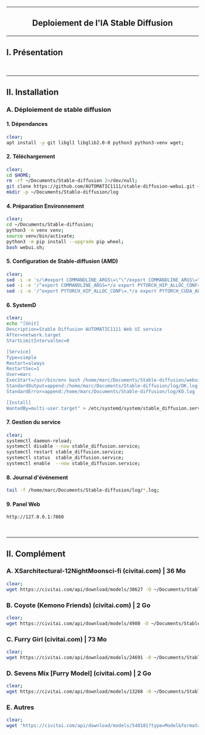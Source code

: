 ------------------------------------------------------------------------------------------------------------------------------------------------------------------------------------------------
## <p align='center'> Deploiement de l'IA Stable Diffusion </p>


------------------------------------------------------------------------------------------------------------------------------------------------------------------------------------------------
## I. Présentation

<br />

------------------------------------------------------------------------------------------------------------------------------------------------------------------------------------------------
## II. Installation
### A. Déploiement de stable diffusion
#### 1. Dépendances
```bash
clear;
apt install -y git libgl1 libglib2.0-0 python3 python3-venv wget;
```

#### 2. Téléchargement
```bash
clear;
cd $HOME;
rm -rf ~/Documents/Stable-diffusion 2>/dev/null;
git clone https://github.com/AUTOMATIC1111/stable-diffusion-webui.git ~/Documents/Stable-diffusion 2>/dev/null;
mkdir -p ~/Documents/Stable-diffusion/log
```

#### 4. Préparation Environnement
```bash
clear;
cd ~/Documents/Stable-diffusion;
python3 -m venv venv;
source venv/bin/activate;
python3 -m pip install --upgrade pip wheel;
bash webui.sh;
```

#### 5. Configuration de Stable-diffusion (AMD)
```bash
clear;
sed -i -e 's/\#export COMMANDLINE_ARGS\=\"\"/export COMMANDLINE_ARGS\=\"--skip-torch-cuda-test --precision full --no-half\"/g'                 ~/Documents/Stable-diffusion/webui-user.sh;
sed -i -e '/^export COMMANDLINE_ARGS=*/a export PYTORCH_HIP_ALLOC_CONF="garbage_collection_threshold:0.6,max_split_size_mb:128\"'              ~/Documents/Stable-diffusion/webui-user.sh;
sed -i -e '/^export PYTORCH_HIP_ALLOC_CONF\=.*/a export PYTORCH_CUDA_ALLOC_CONF\=\"garbage_collection_threshold\:0.6,max_split_size_mb:128\"'  ~/Documents/Stable-diffusion/webui-user.sh;
```

#### 6. SystemD
```bash
clear;
echo "[Unit]
Description=Stable Diffusion AUTOMATIC1111 Web UI service
After=network.target
StartLimitIntervalSec=0

[Service]
Type=simple
Restart=always
RestartSec=1
User=marc
ExecStart=/usr/bin/env bash /home/marc/Documents/Stable-diffusion/webui.sh
StandardOutput=append:/home/marc/Documents/Stable-diffusion/log/OK.log
StandardError=append:/home/marc/Documents/Stable-diffusion/log/KO.log

[Install]
WantedBy=multi-user.target" > /etc/systemd/system/stable_diffusion.service;
```

#### 7. Gestion du service
```bash
clear;
systemctl daemon-reload;
systemctl disable --now stable_diffusion.service;
systemctl restart stable_diffusion.service;
systemctl status  stable_diffusion.service;
systemctl enable  --now stable_diffusion.service;
```

#### 8. Journal d'événement
```bash
tail -f /home/marc/Documents/Stable-diffusion/log/*.log;
```

#### 9. Panel Web
```bash
http://127.0.0.1:7860
``` 

<br />

------------------------------------------------------------------------------------------------------------------------------------------------------------------------------------------------
## II. Complément
### A. XSarchitectural-12NightMoonsci-fi (civitai.com) | 36 Mo
```bash
clear;
wget https://civitai.com/api/download/models/30627 -O ~/Documents/Stable-diffusion/models/Lora/XSarchitectural-12NightMoonsci-fi.safetensors;
```

### B. Coyote (Kemono Friends) (civitai.com) | 2 Go
```bash
clear;
wget https://civitai.com/api/download/models/4980 -O ~/Documents/Stable-diffusion/models/Lora/Sci-Fi_Diffusion_v1.0.safetensors;
```

### C. Furry Girl (civitai.com) | 73 Mo
```bash
clear;
wget https://civitai.com/api/download/models/24691 -O ~/Documents/Stable-diffusion/models/Lora/Furry-girl.safetensors;
```

### D. Sevens Mix [Furry Model] (civitai.com) | 2 Go
```bash
clear;
wget https://civitai.com/api/download/models/13268 -O ~/Documents/Stable-diffusion/models/Stable-diffusion/sevens-mix-furry-model.safetensors;
```

### E. Autres
```bash
clear;
wget "https://civitai.com/api/download/models/540181?type=Model&format=SafeTensor&token=b5eb9a6bab84491d049bfa7a5a7fe004"

```


